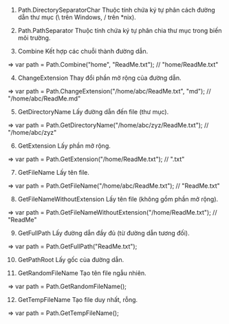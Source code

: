 1. Path.DirectorySeparatorChar
Thuộc tính chứa ký tự phân cách đường dẫn thư mục (\ trên Windows, / trên *nix).

2. Path.PathSeparator
Thuộc tính chứa ký tự phân chia thư mục trong biến môi trường.

3. Combine
Kết hợp các chuỗi thành đường dẫn.

=> var path = Path.Combine("home", "ReadMe.txt"); // "home/ReadMe.txt"


4. ChangeExtension
Thay đổi phần mở rộng của đường dẫn.

=> var path = Path.ChangeExtension("/home/abc/ReadMe.txt", "md"); // "/home/abc/ReadMe.md"


5. GetDirectoryName
Lấy đường dẫn đến file (thư mục).

=> var path = Path.GetDirectoryName("/home/abc/zyz/ReadMe.txt"); // "/home/abc/zyz"


6. GetExtension
Lấy phần mở rộng.

=> var path = Path.GetExtension("/home/ReadMe.txt"); // ".txt"


7. GetFileName
Lấy tên file.

=> var path = Path.GetFileName("/home/abc/ReadMe.txt"); // "ReadMe.txt"


8. GetFileNameWithoutExtension
Lấy tên file (không gồm phần mở rộng).

=> var path = Path.GetFileNameWithoutExtension("/home/ReadMe.txt"); // "ReadMe"


9. GetFullPath
Lấy đường dẫn đầy đủ (từ đường dẫn tương đối).

=> var path = Path.GetFullPath("ReadMe.txt");


10. GetPathRoot
Lấy gốc của đường dẫn.

11. GetRandomFileName
Tạo tên file ngẫu nhiên.

=> var path = Path.GetRandomFileName();


12. GetTempFileName
Tạo file duy nhất, rỗng.

=> var path = Path.GetTempFileName();
